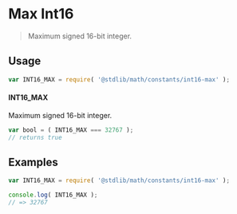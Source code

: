 # Max Int16

> Maximum signed 16-bit integer.

<section class="usage">

## Usage

``` javascript
var INT16_MAX = require( '@stdlib/math/constants/int16-max' );
```

#### INT16_MAX

Maximum signed 16-bit integer.

``` javascript
var bool = ( INT16_MAX === 32767 );
// returns true
```

</section>

<!-- /.usage -->


<section class="examples">

## Examples

<!-- TODO: better example -->

``` javascript
var INT16_MAX = require( '@stdlib/math/constants/int16-max' );

console.log( INT16_MAX );
// => 32767
```

</section>

<!-- /.examples -->


<section class="links">

</section>

<!-- /.links -->
